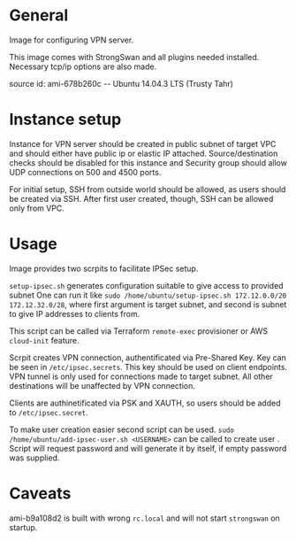 
# General

Image for configuring VPN server.

This image comes with StrongSwan and all plugins needed installed.
Necessary tcp/ip options are also made.

source id: ami-678b260c -- Ubuntu 14.04.3 LTS (Trusty Tahr)

# Instance setup

Instance for VPN server should be created in public subnet of target VPC and should either have public ip
or elastic IP attached. Source/destination checks should be disabled for this instance and Security group
should allow UDP connections on 500 and 4500 ports.

For initial setup, SSH from outside world should be allowed, as users should be created via SSH.
After first user created, though, SSH can be allowed only from VPC.

# Usage

Image provides two scrpits to facilitate IPSec setup.

`setup-ipsec.sh` generates configuration suitable to give access to provided subnet
One can run it like `sudo /home/ubuntu/setup-ipsec.sh 172.12.0.0/20 172.12.32.0/28`, where first argument is
target subnet, and second is subnet to give IP addresses to clients from.

This script can be called via Terraform `remote-exec` provisioner or AWS `cloud-init` feature.

Scrpit creates VPN connection, authentificated via Pre-Shared Key. Key can be seen in `/etc/ipsec.secrets`.
This key should be used on client endpoints. VPN tunnel is only used for connections made to target
subnet. All other destinations will be unaffected by VPN connection.

Clients are authinetificated via PSK and XAUTH, so users should be added to `/etc/ipsec.secret`.

To make user creation easier second script can be used. `sudo /home/ubuntu/add-ipsec-user.sh <USERNAME>` can be
called to create user <USERNAME>. Script will request password and will generate it by itself, if empty
password was supplied.

# Caveats

ami-b9a108d2 is built with wrong `rc.local` and will not start `strongswan` on startup.
